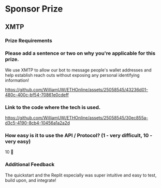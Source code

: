 # Sponsor Prize

## XMTP

### Prize Requirements

### Please add a sentence or two on why you're applicable for this prize.

We use XMTP to allow our bot to message people's wallet addresses and help establish reach outs without exposing any personal identifying information!

https://github.com/WilliamUW/ETHOnline/assets/25058545/43236d01-480c-400c-bf54-70861e0cdeff

### Link to the code where the tech is used.



https://github.com/WilliamUW/ETHOnline/assets/25058545/30ec855a-d3c5-4190-8cb4-10456a1a2a2d


### How easy is it to use the API / Protocol? (1 - very difficult, 10 - very easy)

10 🌟

### Additional Feedback

The quickstart and the Replit especially was super intuitive and easy to test, build upon, and integrate!
